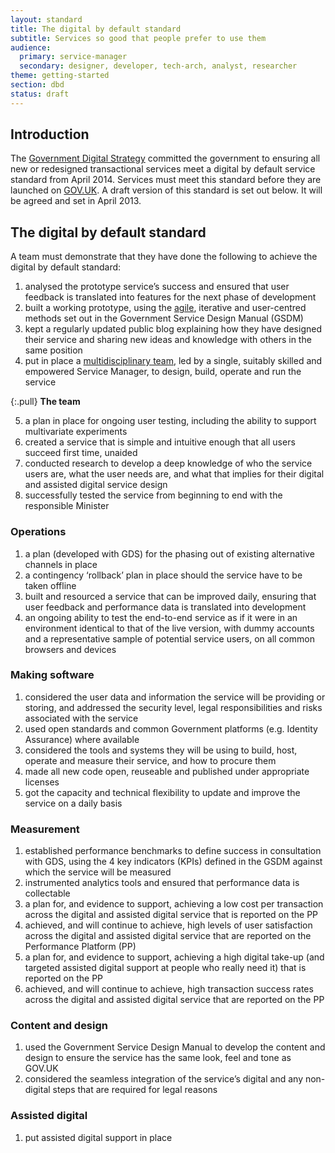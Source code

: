 ```yaml
---
layout: standard
title: The digital by default standard
subtitle: Services so good that people prefer to use them
audience:
  primary: service-manager
  secondary: designer, developer, tech-arch, analyst, researcher
theme: getting-started
section: dbd
status: draft
---
```


## Introduction

The [Government Digital Strategy](http://publications.cabinetoffice.gov.uk/digital/strategy/) committed the government to ensuring all new or redesigned transactional services meet a digital by default service standard from April 2014. Services must meet this standard before they are launched on [GOV.UK](http://gov.uk). A draft version of this standard is set out below. It will be agreed and set in April 2013.


## The digital by default standard

A team must demonstrate that they have done the following to achieve the digital by default standard:


1. analysed the prototype service’s success and ensured that user feedback is translated into features for the next phase of development
2. built a working prototype, using the [agile](/servicemanual/agile/), iterative and user-centred methods set out in the Government Service Design Manual (GSDM)
3. kept a regularly updated public blog explaining how they have designed their service and sharing new ideas and knowledge with others in the same position
4. put in place a [multidisciplinary team](/servicemanual/the-team/), led by a single, suitably skilled and empowered Service Manager, to design, build, operate and run the service

{:.pull}
**The team** 

5. a plan in place for ongoing user testing, including the ability to support multivariate experiments
6. created a service that is simple and intuitive enough that all users succeed first time, unaided
7. conducted research to develop a deep knowledge of who the service users are, what the user needs are, and what that implies for their digital and assisted digital service design 
8. successfully tested the service from beginning to end with the responsible Minister

### Operations

1. a plan (developed with GDS) for the phasing out of existing alternative channels in place
2. a contingency ‘rollback’ plan in place should the service have to be taken offline
3. built and resourced a service that can be improved daily, ensuring that user feedback and performance data is translated into development
4. an ongoing ability to test the end-to-end service as if it were in an environment identical to that of the live version, with dummy accounts and a representative sample of potential service users, on all common browsers and devices

### Making software

1. considered the user data and information the service will be providing or storing, and addressed the security level, legal responsibilities and risks associated with the service
2. used open standards and common Government platforms (e.g. Identity Assurance) where available 
3. considered the tools and systems they will be using to build, host, operate and measure their service, and how to procure them
4. made all new code open, reuseable and published under appropriate licenses 
5. got the capacity and technical flexibility to update and improve the service on a daily basis

### Measurement

1. established performance benchmarks to define success in consultation with GDS, using the 4 key indicators (KPIs) defined in the GSDM against which the service will be measured 
2. instrumented analytics tools and ensured that performance data is collectable
3. a plan for, and evidence to support, achieving a low cost per transaction across the digital and assisted digital service that is reported on the PP
4. achieved, and will continue to achieve, high levels of user satisfaction across the digital and assisted digital service that are reported on the Performance Platform (PP)
5. a plan for, and evidence to support, achieving a high digital take-up (and targeted assisted digital support at people who really need it) that is reported on the PP
6. achieved, and will continue to achieve, high transaction success rates across the digital and assisted digital service that are reported on the PP

### Content and design

1. used the Government Service Design Manual to develop the content and design to ensure the service has the same look, feel and tone as GOV.UK
2. considered the seamless integration of the service’s digital and any non-digital steps that are required for legal reasons

### Assisted digital

1. put assisted digital support in place 

